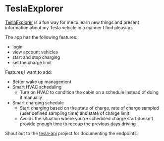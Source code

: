 # TeslaExplorer
[TeslaExplorer](http://teslaexplorer.azurewebsites.net/) is a fun way for me to learn new things and present information about my Tesla vehicle in a manner I find pleasing.

The app has the following features:
* login
* view account vehicles
* start and stop charging
* set the charge limit

Features I want to add:
* Better wake up management
* Smart HVAC scheduling
  * Turn on HVAC to condition the cabin on a schedule instead of doing it manually
* Smart charging schedule
  * Start charging based on the state of charge, rate of charge sampled (user defined sampling time) and state of charge limit
  * Avoids the situation where you're scheduled charge start doesn't provide enough time to recoup the previous days driving


Shout out to the [tesla-api](https://github.com/timdorr/tesla-api) project for documenting the endpoints.
